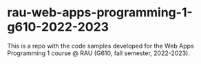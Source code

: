 # rau-web-apps-programming-1-g610-2022-2023
This is a repo with the code samples developed for the Web Apps Programming 1 course @ RAU (G610, fall semester, 2022-2023).
